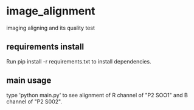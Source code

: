# image_alignment
imaging aligning and its quality test

## requirements install
Run pip install -r requirements.txt to install dependencies.
## main usage
type 'python main.py' to see alignment of R channel of "P2 SOO1" and B channel of "P2 S002".

